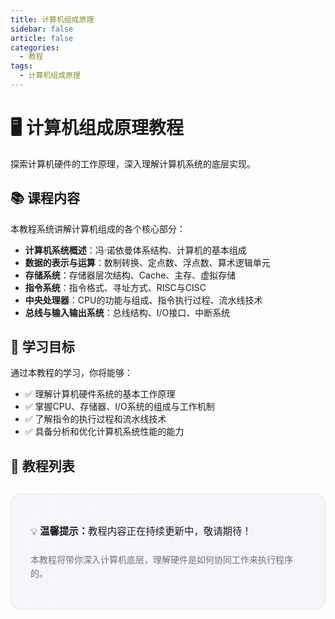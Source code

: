 ```yaml
---
title: 计算机组成原理
sidebar: false
article: false
categories:
  - 教程
tags:
  - 计算机组成原理
---
```


# 🖥️ 计算机组成原理教程

探索计算机硬件的工作原理，深入理解计算机系统的底层实现。

## 📚 课程内容

本教程系统讲解计算机组成的各个核心部分：

- **计算机系统概述**：冯·诺依曼体系结构、计算机的基本组成
- **数据的表示与运算**：数制转换、定点数、浮点数、算术逻辑单元
- **存储系统**：存储器层次结构、Cache、主存、虚拟存储
- **指令系统**：指令格式、寻址方式、RISC与CISC
- **中央处理器**：CPU的功能与组成、指令执行过程、流水线技术
- **总线与输入输出系统**：总线结构、I/O接口、中断系统

## 🎯 学习目标

通过本教程的学习，你将能够：

- ✅ 理解计算机硬件系统的基本工作原理
- ✅ 掌握CPU、存储器、I/O系统的组成与工作机制
- ✅ 了解指令的执行过程和流水线技术
- ✅ 具备分析和优化计算机系统性能的能力

## 📖 教程列表

<style scoped>
.tutorial-intro {
  background: linear-gradient(135deg, rgba(102, 126, 234, 0.05) 0%, rgba(118, 75, 162, 0.05) 100%);
  border: 2px solid var(--border-color, #eaecef);
  border-radius: 16px;
  padding: 30px;
  margin: 30px 0;
}

.tutorial-intro h2 {
  color: var(--text-color, #2c3e50);
  font-size: 1.8em;
  margin-bottom: 20px;
  border: none;
}

.tutorial-intro ul {
  list-style: none;
  padding: 0;
}

.tutorial-intro li {
  padding: 8px 0;
  color: var(--text-color-secondary, #6a737d);
  line-height: 1.8;
}

.tutorial-intro li strong {
  color: var(--text-color, #2c3e50);
  font-weight: 600;
}

.goals-grid {
  display: grid;
  grid-template-columns: repeat(auto-fit, minmax(250px, 1fr));
  gap: 15px;
  margin: 20px 0;
}

.goal-item {
  background: #f5f7fa;
  padding: 15px 20px;
  border-radius: 12px;
  border-left: 4px solid #667eea;
  transition: all 0.3s ease;
}

.goal-item:hover {
  transform: translateX(5px);
  box-shadow: 0 4px 12px rgba(102, 126, 234, 0.2);
}

[data-theme="dark"] .tutorial-intro {
  background: rgba(102, 126, 234, 0.1);
  border-color: rgba(102, 126, 234, 0.3);
}

[data-theme="dark"] .goal-item {
  background: #2a2a2a;
  border-left-color: #8b5cf6;
}
</style>

<div class="tutorial-intro">
  <p style="font-size: 1.1em; line-height: 1.8; margin-bottom: 20px;">
    💡 <strong>温馨提示：</strong>教程内容正在持续更新中，敬请期待！
  </p>
  <p style="color: var(--text-color-secondary, #6a737d); line-height: 1.6;">
    本教程将带你深入计算机底层，理解硬件是如何协同工作来执行程序的。
  </p>
</div>

